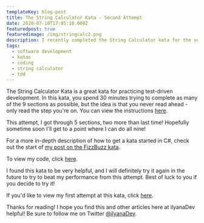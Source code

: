 ```yaml
---
templateKey: blog-post
title: The String Calculator Kata - Second Attempt
date: 2020-07-10T17:05:10.000Z
featuredpost: true
featuredimage: /img/stringcalc2.png
description: I recently completed the String Calculator kata for the second time. I got through five of nine sections in the 30 minutes provided.
tags:
  - software development
  - katas
  - coding
  - string calculator
  - tdd
---
```


The String Calculator Kata is a great kata for practicing test-driven development. In this kata, you spend 30 minutes trying to complete as many of the 9 sections as possible, but the idea is that you never read ahead - only read the step you're on. You can view the instructions [here](https://github.com/ardalis/kata-catalog/blob/master/katas/String%20Calculator.md).

This attempt, I got through 5 sections, two more than last time! Hopefully sometime soon I'll get to a point where I can do all nine!

For a more in-depth description of how to get a kata started in C#, check out the start of [my post on the FizzBuzz kata](https://ilyana.dev/blog/2020-06-22-fizzbuzz-kata-PPP/).

To view my code, click [here](https://github.com/ilyanaDev/KataPractice/tree/master/StringCalculator/2020-07-10).

I found this kata to be very helpful, and I will definitely try it again in the future to try to beat my performance from this attempt. Best of luck to you if you decide to try it!

If you'd like to view my first attempt at this kata, click [here](https://ilyana.dev/blog/2020-06-22-string-calculator-kata-firsttry/).

Thanks for reading! I hope you find this and other articles here at ilyanaDev helpful! Be sure to follow me on Twitter [@ilyanaDev](https://twitter.com/ilyanaDev).

